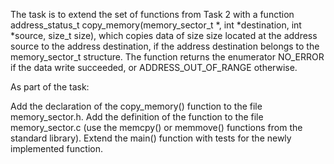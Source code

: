 The task is to extend the set of functions from Task 2 with a function address_status_t copy_memory(memory_sector_t *, int *destination, int *source, size_t size), which copies data of size size located at the address source to the address destination, if the address destination belongs to the memory_sector_t structure. The function returns the enumerator NO_ERROR if the data write succeeded, or ADDRESS_OUT_OF_RANGE otherwise.

As part of the task:

Add the declaration of the copy_memory() function to the file memory_sector.h.
Add the definition of the function to the file memory_sector.c (use the memcpy() or memmove() functions from the standard library).
Extend the main() function with tests for the newly implemented function.